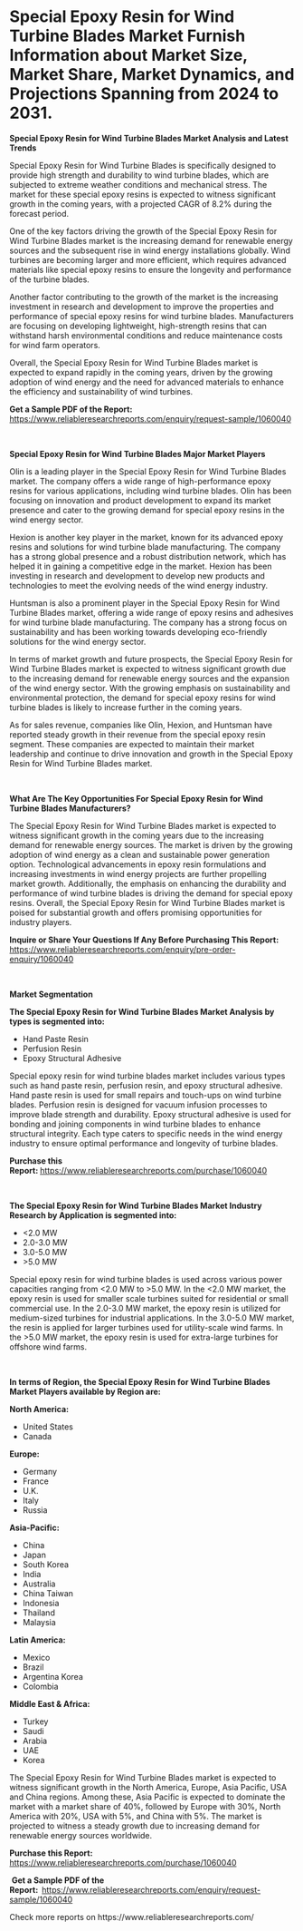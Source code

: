 <p><h1>Special Epoxy Resin for Wind Turbine Blades Market Furnish Information about Market Size, Market Share, Market Dynamics, and Projections Spanning from 2024 to 2031.</h1></p><p><strong>Special Epoxy Resin for Wind Turbine Blades Market Analysis and Latest Trends</strong></p>
<p><p>Special Epoxy Resin for Wind Turbine Blades is specifically designed to provide high strength and durability to wind turbine blades, which are subjected to extreme weather conditions and mechanical stress. The market for these special epoxy resins is expected to witness significant growth in the coming years, with a projected CAGR of 8.2% during the forecast period.</p><p>One of the key factors driving the growth of the Special Epoxy Resin for Wind Turbine Blades market is the increasing demand for renewable energy sources and the subsequent rise in wind energy installations globally. Wind turbines are becoming larger and more efficient, which requires advanced materials like special epoxy resins to ensure the longevity and performance of the turbine blades.</p><p>Another factor contributing to the growth of the market is the increasing investment in research and development to improve the properties and performance of special epoxy resins for wind turbine blades. Manufacturers are focusing on developing lightweight, high-strength resins that can withstand harsh environmental conditions and reduce maintenance costs for wind farm operators.</p><p>Overall, the Special Epoxy Resin for Wind Turbine Blades market is expected to expand rapidly in the coming years, driven by the growing adoption of wind energy and the need for advanced materials to enhance the efficiency and sustainability of wind turbines.</p></p>
<p><strong>Get a Sample PDF of the Report:&nbsp;</strong> <a href="https://www.reliableresearchreports.com/enquiry/request-sample/1060040">https://www.reliableresearchreports.com/enquiry/request-sample/1060040</a></p>
<p>&nbsp;</p>
<p><strong>Special Epoxy Resin for Wind Turbine Blades Major Market Players</strong></p>
<p><p>Olin is a leading player in the Special Epoxy Resin for Wind Turbine Blades market. The company offers a wide range of high-performance epoxy resins for various applications, including wind turbine blades. Olin has been focusing on innovation and product development to expand its market presence and cater to the growing demand for special epoxy resins in the wind energy sector.</p><p>Hexion is another key player in the market, known for its advanced epoxy resins and solutions for wind turbine blade manufacturing. The company has a strong global presence and a robust distribution network, which has helped it in gaining a competitive edge in the market. Hexion has been investing in research and development to develop new products and technologies to meet the evolving needs of the wind energy industry.</p><p>Huntsman is also a prominent player in the Special Epoxy Resin for Wind Turbine Blades market, offering a wide range of epoxy resins and adhesives for wind turbine blade manufacturing. The company has a strong focus on sustainability and has been working towards developing eco-friendly solutions for the wind energy sector.</p><p>In terms of market growth and future prospects, the Special Epoxy Resin for Wind Turbine Blades market is expected to witness significant growth due to the increasing demand for renewable energy sources and the expansion of the wind energy sector. With the growing emphasis on sustainability and environmental protection, the demand for special epoxy resins for wind turbine blades is likely to increase further in the coming years.</p><p>As for sales revenue, companies like Olin, Hexion, and Huntsman have reported steady growth in their revenue from the special epoxy resin segment. These companies are expected to maintain their market leadership and continue to drive innovation and growth in the Special Epoxy Resin for Wind Turbine Blades market.</p></p>
<p>&nbsp;</p>
<p><strong>What Are The Key Opportunities For Special Epoxy Resin for Wind Turbine Blades Manufacturers?</strong></p>
<p><p>The Special Epoxy Resin for Wind Turbine Blades market is expected to witness significant growth in the coming years due to the increasing demand for renewable energy sources. The market is driven by the growing adoption of wind energy as a clean and sustainable power generation option. Technological advancements in epoxy resin formulations and increasing investments in wind energy projects are further propelling market growth. Additionally, the emphasis on enhancing the durability and performance of wind turbine blades is driving the demand for special epoxy resins. Overall, the Special Epoxy Resin for Wind Turbine Blades market is poised for substantial growth and offers promising opportunities for industry players.</p></p>
<p><strong>Inquire or Share Your Questions If Any Before Purchasing This Report:</strong> <a href="https://www.reliableresearchreports.com/enquiry/pre-order-enquiry/1060040">https://www.reliableresearchreports.com/enquiry/pre-order-enquiry/1060040</a></p>
<p>&nbsp;</p>
<p><strong>Market Segmentation</strong></p>
<p><strong>The Special Epoxy Resin for Wind Turbine Blades Market Analysis by types is segmented into:</strong></p>
<p><ul><li>Hand Paste Resin</li><li>Perfusion Resin</li><li>Epoxy Structural Adhesive</li></ul></p>
<p><p>Special epoxy resin for wind turbine blades market includes various types such as hand paste resin, perfusion resin, and epoxy structural adhesive. Hand paste resin is used for small repairs and touch-ups on wind turbine blades. Perfusion resin is designed for vacuum infusion processes to improve blade strength and durability. Epoxy structural adhesive is used for bonding and joining components in wind turbine blades to enhance structural integrity. Each type caters to specific needs in the wind energy industry to ensure optimal performance and longevity of turbine blades.</p></p>
<p><strong>Purchase this Report:&nbsp;</strong><a href="https://www.reliableresearchreports.com/purchase/1060040">https://www.reliableresearchreports.com/purchase/1060040</a></p>
<p>&nbsp;</p>
<p><strong>The Special Epoxy Resin for Wind Turbine Blades Market Industry Research by Application is segmented into:</strong></p>
<p><ul><li><2.0 MW</li><li>2.0-3.0 MW</li><li>3.0-5.0 MW</li><li>>5.0 MW</li></ul></p>
<p><p>Special epoxy resin for wind turbine blades is used across various power capacities ranging from <2.0 MW to >5.0 MW. In the <2.0 MW market, the epoxy resin is used for smaller scale turbines suited for residential or small commercial use. In the 2.0-3.0 MW market, the epoxy resin is utilized for medium-sized turbines for industrial applications. In the 3.0-5.0 MW market, the resin is applied for larger turbines used for utility-scale wind farms. In the >5.0 MW market, the epoxy resin is used for extra-large turbines for offshore wind farms.</p></p>
<p>&nbsp;</p>
<p><strong>In terms of Region, the Special Epoxy Resin for Wind Turbine Blades Market Players available by Region are:</strong></p>
<p>
    <p> <strong> North America: </strong>
        <ul>
            <li>United States</li>
            <li>Canada</li>
        </ul>
        </p> 
    <p> <strong> Europe: </strong>
        <ul>
            <li>Germany</li>
            <li>France</li>
            <li>U.K.</li>
            <li>Italy</li>
            <li>Russia</li>
        </ul>
        </p> 
    <p> <strong> Asia-Pacific: </strong>
        <ul>
            <li>China</li>
            <li>Japan</li>
            <li>South Korea</li>
            <li>India</li>
            <li>Australia</li>
            <li>China Taiwan</li>
            <li>Indonesia</li>
            <li>Thailand</li>
            <li>Malaysia</li>
        </ul>
        </p> 
    <p> <strong> Latin America: </strong>
        <ul>
            <li>Mexico</li>
            <li>Brazil</li>
            <li>Argentina Korea</li>
            <li>Colombia</li>
        </ul>
        </p> 
    <p> <strong> Middle East & Africa: </strong>
        <ul>
            <li>Turkey</li>
            <li>Saudi</li>
            <li>Arabia</li>
            <li>UAE</li>
            <li>Korea</li>
        </ul>
    </p>
    </p>
<p><p>The Special Epoxy Resin for Wind Turbine Blades market is expected to witness significant growth in the North America, Europe, Asia Pacific, USA and China regions. Among these, Asia Pacific is expected to dominate the market with a market share of 40%, followed by Europe with 30%, North America with 20%, USA with 5%, and China with 5%. The market is projected to witness a steady growth due to increasing demand for renewable energy sources worldwide.</p></p>
<p><strong>Purchase this Report: </strong><a href="https://www.reliableresearchreports.com/purchase/1060040">https://www.reliableresearchreports.com/purchase/1060040</a></p>
<p>&nbsp;<strong>Get a Sample PDF of the Report:&nbsp;&nbsp;</strong><a href="https://www.reliableresearchreports.com/enquiry/request-sample/1060040">https://www.reliableresearchreports.com/enquiry/request-sample/1060040</a></p>
<p><strong></strong></p>
<p>Check more reports on https://www.reliableresearchreports.com/</p>